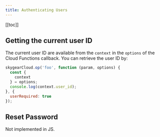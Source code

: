 ```yaml
---
title: Authenticating Users
---
```


[[toc]]


## Getting the current user ID

The current user ID are available from the `context` in the `options` of the Cloud Functions
callback. You can retrieve the user ID by:

```js
skygearCloud.op('foo', function (param, options) {
  const {
    context
  } = options;
  console.log(context.user_id);
}, {
  userRequired: true
});
```

## Reset Password

Not implemented in JS.
